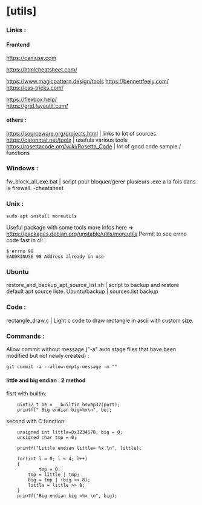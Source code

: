 # [utils]

### Links :

#### Frontend 
https://caniuse.com  
   
https://htmlcheatsheet.com/  

https://www.magicpattern.design/tools
https://bennettfeely.com/  
https://css-tricks.com/  

https://flexbox.help/  
https://grid.layoutit.com/  
  
  
#### others :
https://sourceware.org/projects.html | links to lot of sources.   
https://catonmat.net/tools | usefuls various tools  
https://rosettacode.org/wiki/Rosetta_Code | lot of good code sample / functions  
  
### Windows :
fw_block_all_exe.bat  | script pour bloquer/gerer plusieurs .exe a la fois dans le firewall. 
-cheatsheet

### Unix :
```
sudo apt install moreutils
```
Useful package with some tools more infos here => https://packages.debian.org/unstable/utils/moreutils
Permit to see errno code fast in cli :
```
$ errno 98
EADDRINUSE 98 Address already in use
``` 
### Ubuntu
restore_and_backup_apt_source_list.sh  | script to backup and restore default apt source liste. 
Ubuntu/backup  | sources.list backup

### Code :
rectangle_draw.c  | Light c code to draw rectangle in ascii with custom size. 

### Commands :

Allow commit without message ("-a" auto stage files that have been modified but not newly created) :
```
git commit -a --allow-empty-message -m ""
```


#### little and big endian : 2 method

fisrt with builtin:
```
	uint32_t be = __builtin_bswap32(port);
	printf(" Big endian big=%x\n", be);
```
  
  
second with C function:
```
	unsigned int little=0x1234578, big = 0;
	unsigned char tmp = 0;

	printf("Little endian little= %x \n", little);

	for(int l = 0; l < 4; l++) 
	{
    		tmp = 0;
		tmp = little | tmp;
		big = tmp | (big << 8);
		little = little >> 8;
	}
	printf("Big endian big =%x \n", big);
  ```
